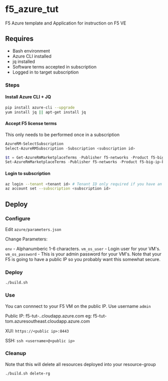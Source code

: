# f5_azure_tut

F5 Azure template and Application for instruction on F5 VE

## Requires
- Bash environment
- Azure CLI installed
- jq installed
- Software terms accepted in subscription
- Logged in to target subscription


### Steps

#### Install Azure CLI + JQ
```Bash
pip install azure-cli --upgrade
yum install jq || apt-get install jq
```

#### Accept F5 license terms
This only needs to be performed once in a subscription

```PowerShell
AzureRM-SelectSubscription
Select-AzureRMSubscription -Subscription <subscription id>

$t = Get-AzureRmMarketplaceTerms -Publisher f5-networks -Product f5-big-ip-best -Name f5-bigip-virtual-edition-25m-best-hourly
Set-AzureRmMarketplaceTerms -Publisher f5-networks -Product f5-big-ip-best -Name f5-bigip-virtual-edition-25m-best-hourly -Accept -Terms $t
```

#### Login to subscription
```Bash
az login --tenant <tenant id> # Tenant ID only required if you have an account with multiple tenancies
az account set --subscription <subscription id>
```

## Deploy

### Configure
Edit `azure/parameters.json`

Change Parameters:

`env` - Alphanumberic 1-6 characters.
`vm_os_user` - Login user for your VM's.
`vm_os_password` - This is your admin password for your VM's. Note that your F5 is going to have a public IP so you probably want this somewhat secure.

### Deploy
`./build.sh`

### Use
You can connnect to your F5 VM on the public IP. Use username `admin`

Public IP:
f5-tut-<env>.<region>.cloudapp.azure.com
eg:
f5-tut-tom.azuresoutheast.cloudapp.azure.com

XUI:
`https://<public ip>:8443`

SSH:
`ssh <username>@<public ip>`

### Cleanup
Note that this will delete all resources deployed into your resource-group

`./build.sh delete-rg`